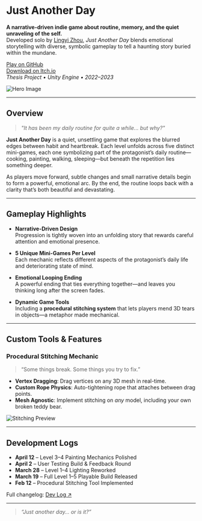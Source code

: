 # Just Another Day

**A narrative-driven indie game about routine, memory, and the quiet unraveling of the self.**  
Developed solo by [Lingyi Zhou](https://github.com/reatured), *Just Another Day* blends emotional storytelling with diverse, symbolic gameplay to tell a haunting story buried within the mundane.

[Play on GitHub](https://github.com/reatured/Just-Another-Day)  
[Download on Itch.io](https://reatured.itch.io/just-another-day)  
*Thesis Project • Unity Engine • 2022–2023*

![Hero Image](https://images.squarespace-cdn.com/content/v1/5df7337598a1771a4a73ef26/a6bb8867-4eff-423a-8fd0-adeb4702dcb5/Menu+Scene+2.jpg?format=2500w)

---

## Overview

> _"It has been my daily routine for quite a while... but why?"_

**Just Another Day** is a quiet, unsettling game that explores the blurred edges between habit and heartbreak. Each level unfolds across five distinct mini-games, each one symbolizing part of the protagonist’s daily routine—cooking, painting, walking, sleeping—but beneath the repetition lies something deeper.

As players move forward, subtle changes and small narrative details begin to form a powerful, emotional arc. By the end, the routine loops back with a clarity that’s both beautiful and devastating.

---

## Gameplay Highlights

- **Narrative-Driven Design**  
  Progression is tightly woven into an unfolding story that rewards careful attention and emotional presence.

- **5 Unique Mini-Games Per Level**  
  Each mechanic reflects different aspects of the protagonist’s daily life and deteriorating state of mind.

- **Emotional Looping Ending**  
  A powerful ending that ties everything together—and leaves you thinking long after the screen fades.

- **Dynamic Game Tools**  
  Including a **procedural stitching system** that lets players mend 3D tears in objects—a metaphor made mechanical.

---

## Custom Tools & Features

### Procedural Stitching Mechanic  
> “Some things break. Some things you try to fix.”

- **Vertex Dragging**: Drag vertices on any 3D mesh in real-time.  
- **Custom Rope Physics**: Auto-tightening rope that attaches between drag points.  
- **Mesh Agnostic**: Implement stitching on *any* model, including your own broken teddy bear.

![Stitching Preview](https://images.squarespace-cdn.com/content/v1/5df7337598a1771a4a73ef26/93ed26a6-bfc6-4c87-9b56-5fd605c835f7/Procedural+Stitching.gif?format=2500w)

---

## Development Logs

- **April 12** – Level 3–4 Painting Mechanics Polished  
- **April 2** – User Testing Build & Feedback Round  
- **March 28** – Level 1–4 Lighting Reworked  
- **March 19** – Full Level 1–5 Playable Build Released  
- **Feb 12** – Procedural Stitching Tool Implemented

Full changelog: [Dev Log ↗](https://github.com/reatured/Just-Another-Day/commits/main)

---

> *“Just another day… or is it?”*
